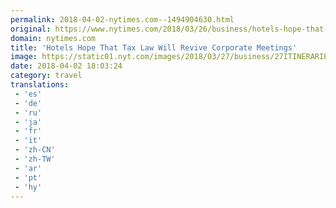 ```yaml
---
permalink: 2018-04-02-nytimes.com--1494904630.html
original: https://www.nytimes.com/2018/03/26/business/hotels-hope-that-tax-law-will-revive-corporate-meetings.html?partner=rss&amp;emc=rss
domain: nytimes.com
title: 'Hotels Hope That Tax Law Will Revive Corporate Meetings'
image: https://static01.nyt.com/images/2018/03/27/business/27ITINERARIES1/27ITINERARIES1-mediumThreeByTwo440.jpg
date: 2018-04-02 18:03:24
category: travel
translations: 
 - 'es'
 - 'de'
 - 'ru'
 - 'ja'
 - 'fr'
 - 'it'
 - 'zh-CN'
 - 'zh-TW'
 - 'ar'
 - 'pt'
 - 'hy'
---
```


